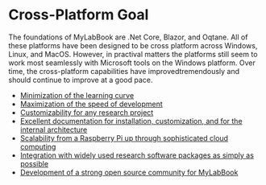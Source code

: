 # Cross-Platform Goal

The foundations of MyLabBook are .Net Core, Blazor, and Oqtane. All of these platforms have been designed to be cross platform across 
Windows, Linux, and MacOS. However, in practival matters the platforms still seem to work most seamlessly with Microsoft tools on the 
Windows platform. Over time, the cross-platform capabilities have improvedtremendously and should continue to improve at a good pace. 

* [Minimization of the learning curve]()
* [Maximization of the speed of development]()
* [Customizability for any research project]()
* [Excellent documentation for installation, customization, and for the internal architecture]()  
* [Scalability from a Raspberry Pi up through sophisticated cloud computing]()
* [Integration with widely used research software packages as simply as possible]() 
* [Development of a strong open source community for MyLabBook]()